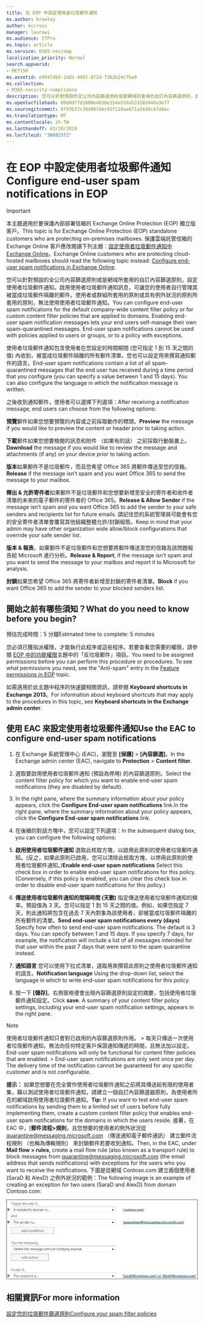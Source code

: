 ```yaml
---
title: 在 EOP 中設定使用者垃圾郵件通知
ms.author: krowley
author: kccross
manager: laurawi
ms.audience: ITPro
ms.topic: article
ms.service: O365-seccomp
localization_priority: Normal
search.appverid:
- MET150
ms.assetid: e9947db5-1dd1-4493-872d-7362b24c7ba0
ms.collection:
- M365-security-compliance
description: 您可以針對預設的全公司內容篩選原則或是網域所套用的自訂內容篩選原則，設定使用者垃圾郵件通知。
ms.openlocfilehash: 09ddd7fd2800e4038e354e53da53320184da3e77
ms.sourcegitcommit: 0f93b37c39d807dec91f118aa671a3430c47a9ac
ms.translationtype: MT
ms.contentlocale: zh-TW
ms.lasthandoff: 03/20/2019
ms.locfileid: "30692572"
---
```

# <a name="configure-end-user-spam-notifications-in-eop"></a><span data-ttu-id="1c5c5-103">在 EOP 中設定使用者垃圾郵件通知</span><span class="sxs-lookup"><span data-stu-id="1c5c5-103">Configure end-user spam notifications in EOP</span></span>
  
> [!IMPORTANT]
> <span data-ttu-id="1c5c5-104">本主題適用於要保護內部部署信箱的 Exchange Online Protection (EOP) 獨立版客戶。</span><span class="sxs-lookup"><span data-stu-id="1c5c5-104">This topic is for Exchange Online Protection (EOP) standalone customers who are protecting on-premises mailboxes.</span></span> <span data-ttu-id="1c5c5-105">保護雲端託管信箱的 Exchange Online 客戶應改閱讀下列主題：[設定使用者垃圾郵件通知中 Exchange Online](configure-end-user-spam-notifications-in-exchange-online.md)。</span><span class="sxs-lookup"><span data-stu-id="1c5c5-105">Exchange Online customers who are protecting cloud-hosted mailboxes should read the following topic instead: [Configure end-user spam notifications in Exchange Online](configure-end-user-spam-notifications-in-exchange-online.md).</span></span> 
  
<span data-ttu-id="1c5c5-p102">您可以針對預設的全公司內容篩選原則或是網域所套用的自訂內容篩選原則，設定使用者垃圾郵件通知。啟用使用者垃圾郵件通知訊息，可讓您的使用者自行管理其被當成垃圾郵件隔離的郵件。使用者或群組所套用的原則或具有例外狀況的原則所套用的原則，無法使用使用者垃圾郵件通知。</span><span class="sxs-lookup"><span data-stu-id="1c5c5-p102">You can configure end-user spam notifications for the default company-wide content filter policy or for custom content filter policies that are applied to domains. Enabling end-user spam notification messages lets your end users self-manage their own spam-quarantined messages. End-user spam notifications cannot be used with policies applied to users or groups, or to a policy with exceptions.</span></span>
  
<span data-ttu-id="1c5c5-p103">使用者垃圾郵件通知包含使用者在您設定的時間期間 (您可指定 1 到 15 天之間的值) 內收到，被當成垃圾郵件隔離的所有郵件清單。您也可以設定用來撰寫通知郵件的語言。</span><span class="sxs-lookup"><span data-stu-id="1c5c5-p103">End-user spam notifications contain a list of all spam-quarantined messages that the end user has received during a time period that you configure (you can specify a value between 1 and 15 days). You can also configure the language in which the notification message is written.</span></span>
  
<span data-ttu-id="1c5c5-111">之後收到通知郵件，使用者可以選擇下列選項：</span><span class="sxs-lookup"><span data-stu-id="1c5c5-111">After receiving a notification message, end users can choose from the following options:</span></span>

<span data-ttu-id="1c5c5-112">**預覽**郵件如果您想要預覽的內容或之前採取動作的標頭。</span><span class="sxs-lookup"><span data-stu-id="1c5c5-112">**Preview** the message if you would like to preview the content or header prior to taking action.</span></span>

<span data-ttu-id="1c5c5-113">**下載**郵件如果您想要檢閱的訊息和附件 （如果有的話） 之前採取行動裝置上。</span><span class="sxs-lookup"><span data-stu-id="1c5c5-113">**Download** the message if you would like to review the message and attachments (if any) on your device prior to taking action.</span></span>

<span data-ttu-id="1c5c5-114">**版本**如果郵件不是垃圾郵件，而且您希望 Office 365 將郵件傳送至您的信箱。</span><span class="sxs-lookup"><span data-stu-id="1c5c5-114">**Release** if the message isn’t spam and you want Office 365 to send the message to your mailbox.</span></span>

<span data-ttu-id="1c5c5-115">**釋出 & 允許寄件者**如果郵件不是垃圾郵件和您想要新增至安全的寄件者和收件者清單的未來的電子郵件的寄件者的 Office 365。</span><span class="sxs-lookup"><span data-stu-id="1c5c5-115">**Release & Allow Sender** if the message isn’t spam and you want Office 365 to add the sender to your safe senders and recipients list for future emails.</span></span> <span data-ttu-id="1c5c5-116">請記住您的系統管理員可能會有您的安全寄件者清單會覆寫其他組織整體允許/封鎖組態。</span><span class="sxs-lookup"><span data-stu-id="1c5c5-116">Keep in mind that your admin may have other organization wide allow/block configurations that override your safe sender list.</span></span>

<span data-ttu-id="1c5c5-117">**版本 & 報表**，如果郵件不是垃圾郵件和您想要將郵件傳送至您的信箱及該問題報告給 Microsoft 進行分析。</span><span class="sxs-lookup"><span data-stu-id="1c5c5-117">**Release & Report**, if the message isn’t spam and you want to send the message to your mailbox and report it to Microsoft for analysis.</span></span>

<span data-ttu-id="1c5c5-118">**封鎖**如果您希望 Office 365 將寄件者新增至封鎖的寄件者清單。</span><span class="sxs-lookup"><span data-stu-id="1c5c5-118">**Block** if you want Office 365 to add the sender to your blocked senders list.</span></span>
  
## <a name="what-do-you-need-to-know-before-you-begin"></a><span data-ttu-id="1c5c5-119">開始之前有哪些須知？</span><span class="sxs-lookup"><span data-stu-id="1c5c5-119">What do you need to know before you begin?</span></span>
<span data-ttu-id="1c5c5-120"><a name="sectionSection0"> </a></span><span class="sxs-lookup"><span data-stu-id="1c5c5-120"></span></span>

<span data-ttu-id="1c5c5-121">預估完成時間：5 分鐘</span><span class="sxs-lookup"><span data-stu-id="1c5c5-121">Estimated time to complete: 5 minutes</span></span>
  
<span data-ttu-id="1c5c5-p105">您必須已獲指派權限，才能執行此程序或這些程序。若要查看您需要的權限，請參閱 [EOP 中的功能權限](eop/feature-permissions-in-eop.md)主題中的「反垃圾郵件」項目。</span><span class="sxs-lookup"><span data-stu-id="1c5c5-p105">You need to be assigned permissions before you can perform this procedure or procedures. To see what permissions you need, see the "Anti-spam" entry in the [Feature permissions in EOP](eop/feature-permissions-in-eop.md) topic.</span></span> 
  
<span data-ttu-id="1c5c5-124">如需適用於此主題中程序的快速鍵相關資訊，請參閱 **Keyboard shortcuts in Exchange 2013**。</span><span class="sxs-lookup"><span data-stu-id="1c5c5-124">For information about keyboard shortcuts that may apply to the procedures in this topic, see **Keyboard shortcuts in the Exchange admin center**.</span></span>
  
## <a name="use-the-eac-to-configure-end-user-spam-notifications"></a><span data-ttu-id="1c5c5-125">使用 EAC 來設定使用者垃圾郵件通知</span><span class="sxs-lookup"><span data-stu-id="1c5c5-125">Use the EAC to configure end-user spam notifications</span></span>

1. <span data-ttu-id="1c5c5-126">在 Exchange 系統管理中心 (EAC)，瀏覽至 **[保護]** \> **[內容篩選]**。</span><span class="sxs-lookup"><span data-stu-id="1c5c5-126">In the Exchange admin center (EAC), navigate to **Protection** \> **Content filter**.</span></span>
    
2. <span data-ttu-id="1c5c5-127">選取要啟用使用者垃圾郵件通知 (預設為停用) 的內容篩選原則。</span><span class="sxs-lookup"><span data-stu-id="1c5c5-127">Select the content filter policy for which you want to enable end-user spam notifications (they are disabled by default).</span></span>
    
3. <span data-ttu-id="1c5c5-128">In the right pane, where the summary information about your policy appears, click the **Configure End-user spam notifications** link.</span><span class="sxs-lookup"><span data-stu-id="1c5c5-128">In the right pane, where the summary information about your policy appears, click the **Configure End-user spam notifications** link.</span></span> 
    
4. <span data-ttu-id="1c5c5-129">在後續的對話方塊中，您可以設定下列選項：</span><span class="sxs-lookup"><span data-stu-id="1c5c5-129">In the subsequent dialog box, you can configure the following options:</span></span>
    
1. <span data-ttu-id="1c5c5-p106">**啟用使用者垃圾郵件通知** 選取此核取方塊，以啟用此原則的使用者垃圾郵件通知。(反之，如果此原則已啟用，您可以清除此核取方塊，以停用此原則的使用者垃圾郵件通知。)</span><span class="sxs-lookup"><span data-stu-id="1c5c5-p106">**Enable end-user spam notifications** Select this check box in order to enable end-user spam notifications for this policy. (Conversely, if this policy is enabled, you can clear this check box in order to disable end-user spam notifications for this policy.)</span></span> 
    
2. <span data-ttu-id="1c5c5-p107">**傳送使用者垃圾郵件通知的間隔時間 (天數)** 指定傳送使用者垃圾郵件通知的頻率。預設值為 3 天。您可以指定 1 到 15 天之間的值。例如，如果您指定 7 天，則此通知將包含在過去 7 天內對象為該使用者，卻被當成垃圾郵件隔離的所有郵件的清單。</span><span class="sxs-lookup"><span data-stu-id="1c5c5-p107">**Send end-user spam notifications every (days)** Specify how often to send end-user spam notifications. The default is 3 days. You can specify between 1 and 15 days. If you specify 7 days, for example, the notification will include a list of all messages intended for that user within the past 7 days that were sent to the spam quarantine instead.</span></span> 
    
3. <span data-ttu-id="1c5c5-136">**通知語言** 您可以使用下拉式清單，選取用來撰寫此原則之使用者垃圾郵件通知的語言。</span><span class="sxs-lookup"><span data-stu-id="1c5c5-136">**Notification language** Using the drop-down list, select the language in which to write end-user spam notifications for this policy.</span></span> 
    
5. <span data-ttu-id="1c5c5-p108">按一下 **[儲存]**。右側窗格便會出現內容篩選原則設定的摘要，包括使用者垃圾郵件通知設定。</span><span class="sxs-lookup"><span data-stu-id="1c5c5-p108">Click **save**. A summary of your content filter policy settings, including your end-user spam notification settings, appears in the right pane.</span></span>
    
> [!NOTE]
>  <span data-ttu-id="1c5c5-p109">使用者垃圾郵件通知只會對已啟用的內容篩選原則作用。 >  每天只傳送一次使用者垃圾郵件通知。無法向任何特定客戶保證通知傳遞的時間，且無法加以設定。</span><span class="sxs-lookup"><span data-stu-id="1c5c5-p109">End-user spam notifications will only be functional for content filter policies that are enabled. >  End-user spam notifications are only sent once per day. The delivery time of the notification cannot be guaranteed for any specific customer and is not configurable.</span></span> 
  
 <span data-ttu-id="1c5c5-142">**提示：** 如果您想要在完全實作使用者垃圾郵件通知之前將其傳送給有限的使用者集，藉以測試使用者垃圾郵件通知，請建立一個自訂內容篩選器原則，為使用者所在的網域啟用使用者垃圾郵件通知。</span><span class="sxs-lookup"><span data-stu-id="1c5c5-142">**Tip:** If you want to test end-user spam notifications by sending them to a limited set of users before fully implementing them, create a custom content filter policy that enables end-user spam notifications for the domains in which the users reside.</span></span> <span data-ttu-id="1c5c5-143">接著，在 EAC 中，[**郵件流程\>規則**，且您想要的使用者的例外狀況從 quarantine@messaging.microsoft.com （傳送通知電子郵件通訊） 建立郵件流程規則 （也稱為傳輸規則） 來封鎖郵件若要收到通知。</span><span class="sxs-lookup"><span data-stu-id="1c5c5-143">Then, in the EAC, under **Mail flow \> rules**, create a mail flow rule (also known as a transport rule) to block messages from quarantine@messaging.microsoft.com (the email address that sends notifications) with exceptions for the users who you want to receive the notifications.</span></span> <span data-ttu-id="1c5c5-144">下圖是從網域 Contoso.com 建立兩個使用者 (SaraD 和 AlexD) 之例外狀況的範例：</span><span class="sxs-lookup"><span data-stu-id="1c5c5-144">The following image is an example of creating an exception for two users (SaraD and AlexD) from domain Contoso.com:</span></span> 
  
![測試使用者垃圾郵件通知的傳輸規則](media/EOP-ESN-testspecificusers.jpg)
  
## <a name="for-more-information"></a><span data-ttu-id="1c5c5-146">相關資訊</span><span class="sxs-lookup"><span data-stu-id="1c5c5-146">For more information</span></span>

[<span data-ttu-id="1c5c5-147">設定您的垃圾郵件篩選原則</span><span class="sxs-lookup"><span data-stu-id="1c5c5-147">Configure your spam filter policies</span></span>](configure-your-spam-filter-policies.md)
  
